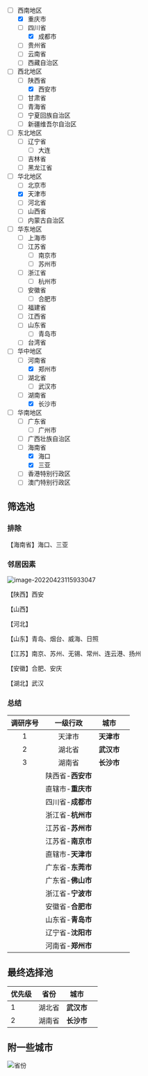 - [ ] 西南地区
  - [x] 重庆市
  - [ ] 四川省
    - [x] 成都市
  - [ ] 贵州省
  - [ ] 云南省
  - [ ] 西藏自治区
- [ ] 西北地区
  - [ ] 陕西省
    - [x] 西安市
  - [ ] 甘肃省
  - [ ] 青海省
  - [ ] 宁夏回族自治区
  - [ ] 新疆维吾尔自治区
- [ ] 东北地区
  - [ ] 辽宁省
    - [ ] 大连
  - [ ] 吉林省
  - [ ] 黑龙江省
- [ ] 华北地区
  - [ ] 北京市
  - [x] 天津市
  - [ ] 河北省
  - [ ] 山西省
  - [ ] 内蒙古自治区
- [ ] 华东地区
  - [ ] 上海市
  - [ ] 江苏省
    - [ ] 南京市
    - [ ] 苏州市
  - [ ] 浙江省
    - [ ] 杭州市
  - [ ] 安徽省
    - [ ] 合肥市
  - [ ] 福建省
  - [ ] 江西省
  - [ ] 山东省
    - [ ] 青岛市
  - [ ] 台湾省
- [ ] 华中地区
  - [ ] 河南省
    - [x] 郑州市
  - [ ] 湖北省
    - [ ] 武汉市
  - [ ] 湖南省
    - [x] 长沙市
- [ ] 华南地区
  - [ ] 广东省
    - [ ] 广州市
  - [ ] 广西壮族自治区
  - [ ] 海南省
    - [x] 海口
    - [x] 三亚
  - [ ] 香港特别行政区
  - [ ] 澳门特别行政区

## 筛选池

### 排除

【海南省】海口、三亚

### 邻居因素

![image-20220423115933047](https://gitee.com/yayxs/pics/raw/master/city/p-linju.png)

【陕西】西安

【山西】

【河北】

【山东】青岛、烟台、威海、日照

【江苏】南京、苏州、无锡、常州、连云港、扬州

【安徽】合肥、安庆

【湖北】武汉

### 总结

| 调研序号 |     一级行政      |    城市    |     |
| :------: | :---------------: | :--------: | --- |
|    1     |      天津市       | **天津市** |     |
|    2     |      湖北省       | **武汉市** |     |
|    3     |      湖南省       | **长沙市** |     |
|          | 陕西省-**西安市** |            |     |
|          | 直辖市-**重庆市** |            |     |
|          | 四川省-**成都市** |            |     |
|          | 浙江省-**杭州市** |            |     |
|          | 江苏省-**苏州市** |            |     |
|          | 江苏省-**南京市** |            |     |
|          | 直辖市-**天津市** |            |     |
|          | 广东省-**东莞市** |            |     |
|          | 广东省-**佛山市** |            |     |
|          | 浙江省-**宁波市** |            |     |
|          | 安徽省-**合肥市** |            |     |
|          | 山东省-**青岛市** |            |     |
|          | 辽宁省-**沈阳市** |            |     |
|          | 河南省-**郑州市** |            |     |

## 最终选择池

| 优先级 | 省份   | 城市       |     |
| ------ | ------ | ---------- | --- |
| 1      | 湖北省 | **武汉市** |     |
| 2      | 湖南省 | **长沙市** |     |

## 附一些城市

![省份](https://gitee.com/yayxs/pics/raw/master/city/%E4%B8%AD%E5%9B%BD%E7%9C%81%E4%BB%BD.jpg)
